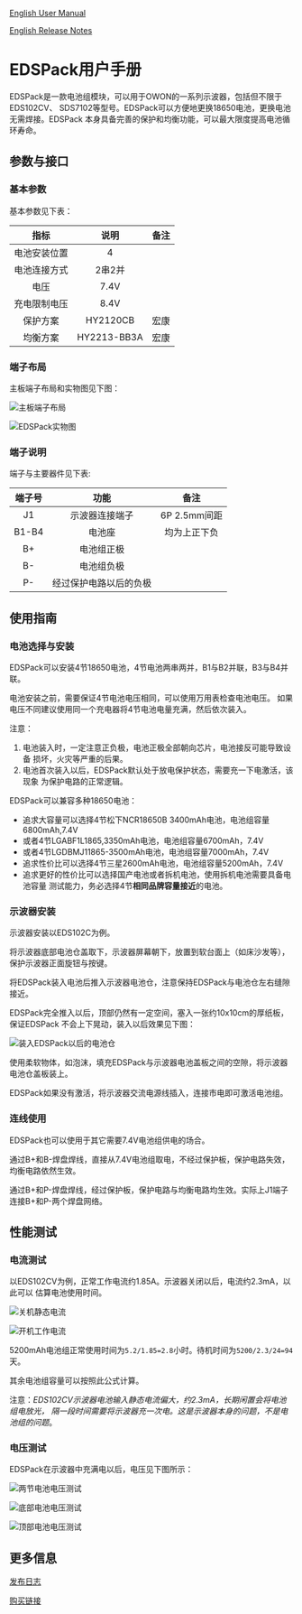 [English User Manual](UserManual_EN.md)

[English Release Notes](ReleaseNotes_EN.md)

# EDSPack用户手册

EDSPack是一款电池组模块，可以用于OWON的一系列示波器，包括但不限于EDS102CV、
SDS7102等型号。EDSPack可以方便地更换18650电池，更换电池无需焊接。EDSPack
本身具备完善的保护和均衡功能，可以最大限度提高电池循环寿命。

## 参数与接口

### 基本参数

基本参数见下表：

|       指标   | 说明        | 备注  |
|:------------:|:-----------:|:-----:|
| 电池安装位置 | 4           |       |
| 电池连接方式 | 2串2并      |       |
| 电压         | 7.4V        |       |
| 充电限制电压 | 8.4V        |       |
| 保护方案     | HY2120CB    | 宏康  |
| 均衡方案     | HY2213-BB3A | 宏康  |

### 端子布局

主板端子布局和实物图见下图：
 
![主板端子布局](image/01-主板端子布局.png "主板端子布局")
 
![EDSPack实物图](image/09-EDSPack实物图.png "EDSPack实物图")

### 端子说明
端子与主要器件见下表:

|   端子号     | 功能                   | 备注         |
|:------------:|:----------------------:|:------------:|
| J1           | 示波器连接端子         | 6P 2.5mm间距 |
| B1-B4        | 电池座                 | 均为上正下负 |
| B+           | 电池组正极             |              |
| B-           | 电池组负极             |              |
| P-           | 经过保护电路以后的负极 |              |


## 使用指南

### 电池选择与安装

EDSPack可以安装4节18650电池，4节电池两串两并，B1与B2并联，B3与B4并联。

电池安装之前，需要保证4节电池电压相同，可以使用万用表检查电池电压。
如果电压不同建议使用同一个充电器将4节电池电量充满，然后依次装入。

注意：
 1. 电池装入时，一定注意正负极，电池正极全部朝向芯片，电池接反可能导致设备
    损坏，火灾等严重的后果。
 2. 电池首次装入以后，EDSPack默认处于放电保护状态，需要充一下电激活，该现象
    为保护电路的正常逻辑。

EDSPack可以兼容多种18650电池：
- 追求大容量可以选择4节松下NCR18650B 3400mAh电池，电池组容量6800mAh,7.4V
- 或者4节LGABF1L1865,3350mAh电池，电池组容量6700mAh，7.4V
- 或者4节LGDBMJ11865-3500mAh电池，电池组容量7000mAh，7.4V
- 追求性价比可以选择4节三星2600mAh电池，电池组容量5200mAh，7.4V
- 追求更好的性价比可以选择国产电池或者拆机电池，使用拆机电池需要具备电池容量
  测试能力，务必选择4节**相同品牌容量接近**的电池。

### 示波器安装

示波器安装以EDS102C为例。

将示波器底部电池仓盖取下，示波器屏幕朝下，放置到软台面上（如床沙发等），
保护示波器正面旋钮与按键。

将EDSPack装入电池后推入示波器电池仓，注意保持EDSPack与电池仓左右缝隙接近。

EDSPack完全推入以后，顶部仍然有一定空间，塞入一张约10x10cm的厚纸板，保证EDSPack
不会上下晃动，装入以后效果见下图：

![装入EDSPack以后的电池仓](image/03-装入EDSPack以后的电池仓.png "装入EDSPack以后的电池仓")

使用柔软物体，如泡沫，填充EDSPack与示波器电池盖板之间的空隙，将示波器电池仓盖板装上。

EDSPack如果没有激活，将示波器交流电源线插入，连接市电即可激活电池组。
 
### 连线使用

EDSPack也可以使用于其它需要7.4V电池组供电的场合。

通过B+和B-焊盘焊线，直接从7.4V电池组取电，不经过保护板，保护电路失效，
均衡电路依然生效。

通过B+和P-焊盘焊线，经过保护板，保护电路与均衡电路均生效。实际上J1端子
连接B+和P-两个焊盘网络。

## 性能测试

### 电流测试

以EDS102CV为例，正常工作电流约1.85A。示波器关闭以后，电流约2.3mA，以此可以
估算电池使用时间。
 
![关机静态电流](image/04-关机静态电流.png "关机静态电流")
 
![开机工作电流](image/05-开机工作电流.png "开机工作电流")

5200mAh电池组正常使用时间为`5.2/1.85=2.8`小时。待机时间为`5200/2.3/24=94`天。

其余电池组容量可以按照此公式计算。

注意：*EDS102CV示波器电池输入静态电流偏大，约2.3mA，长期闲置会将电池组电放光，
隔一段时间需要将示波器充一次电。这是示波器本身的问题，不是电池组的问题*。

### 电压测试

EDSPack在示波器中充满电以后，电压见下图所示：
 
![两节电池电压测试](image/06-两节电池电压测试.png "两节电池电压测试")
 
![底部电池电压测试](image/07-底部电池电压测试.png "底部电池电压测试")
 
![顶部电池电压测试](image/08-顶部电池电压测试.png "顶部电池电压测试")

## 更多信息

[发布日志](ReleaseNotes.md)

[购买链接](https://item.taobao.com/item.htm?spm=a1z10.1-c.w4004-9102396040.29.17d11e5fmlPS4n&id=522970098585)
